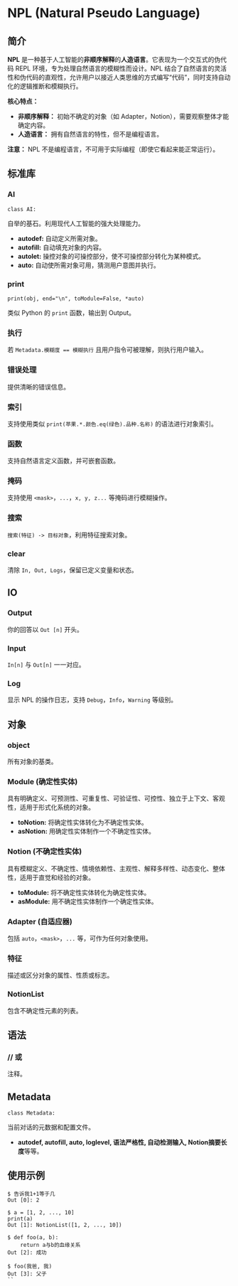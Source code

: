 # NPL (Natural Pseudo Language)

## 简介

**NPL** 是一种基于人工智能的**非顺序解释**的**人造语言**。它表现为一个交互式的伪代码 REPL 环境，专为处理自然语言的模糊性而设计。NPL 结合了自然语言的灵活性和伪代码的直观性，允许用户以接近人类思维的方式编写“代码”，同时支持自动化的逻辑推断和模糊执行。

**核心特点：**

* **非顺序解释：** 初始不确定的对象（如 Adapter，Notion），需要观察整体才能确定内容。
* **人造语言：** 拥有自然语言的特性，但不是编程语言。

**注意：** NPL 不是编程语言，不可用于实际编程（即使它看起来能正常运行）。

## 标准库

### AI

`class AI:`

自举的基石。利用现代人工智能的强大处理能力。

* **autodef:** 自动定义所需对象。
* **autofill:** 自动填充对象的内容。
* **autolet:** 操控对象的可操控部分，使不可操控部分转化为某种模式。
* **auto:** 自动使所需对象可用，猜测用户意图并执行。

### print

`print(obj, end="\n", toModule=False, *auto)`

类似 Python 的 `print` 函数，输出到 Output。

### 执行

若 `Metadata.模糊度 == 模糊执行` 且用户指令可被理解，则执行用户输入。

### 错误处理

提供清晰的错误信息。

### 索引

支持使用类似 `print(苹果.*.颜色.eq(绿色).品种.名称)` 的语法进行对象索引。

### 函数

支持自然语言定义函数，并可嵌套函数。

### 掩码

支持使用 `<mask>`，`...`，`x, y, z...` 等掩码进行模糊操作。

### 搜索

`搜索(特征) -> 目标对象`，利用特征搜索对象。

### clear

清除 `In, Out, Logs`，保留已定义变量和状态。

## IO

### Output

你的回答以 `Out [n]` 开头。

### Input

`In[n]` 与 `Out[n]` 一一对应。

### Log

显示 NPL 的操作日志，支持 `Debug`，`Info`，`Warning` 等级别。

## 对象

### object

所有对象的基类。

### Module (确定性实体)

具有明确定义、可预测性、可重复性、可验证性、可控性、独立于上下文、客观性，适用于形式化系统的对象。

* **toNotion:** 将确定性实体转化为不确定性实体。
* **asNotion:** 用确定性实体制作一个不确定性实体。

### Notion (不确定性实体)

具有模糊定义、不确定性、情境依赖性、主观性、解释多样性、动态变化、整体性，适用于直觉和经验的对象。

* **toModule:** 将不确定性实体转化为确定性实体。
* **asModule:** 用不确定性实体制作一个确定性实体。

### Adapter (自适应器)

包括 `auto`，`<mask>`，`...` 等，可作为任何对象使用。

### 特征

描述或区分对象的属性、性质或标志。

### NotionList

包含不确定性元素的列表。

## 语法

### // 或 #

注释。

## Metadata

`class Metadata:`

当前对话的元数据和配置文件。

* **autodef, autofill, auto, loglevel, 语法严格性, 自动检测输入, Notion摘要长度**等等。

## 使用示例

```
$ 告诉我1+1等于几
Out [0]: 2

$ a = [1, 2, ..., 10]
print(a)
Out [1]: NotionList([1, 2, ..., 10])

$ def foo(a, b):
    return a与b的血缘关系
Out [2]: 成功

$ foo(我爸, 我)
Out [3]: 父子
``
